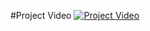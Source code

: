 #Project Video
[![Project Video](https://img.youtube.com/vi/FnNIeDtFn54/0.jpg)](https://youtu.be/FnNIeDtFn54)

